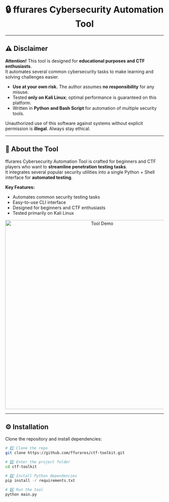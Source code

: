 <h1 align="center">🔒 ffurares Cybersecurity Automation Tool</h1>

---

## ⚠️ Disclaimer

**Attention!** This tool is designed for **educational purposes and CTF enthusiasts**.  
It automates several common cybersecurity tasks to make learning and solving challenges easier.  

- **Use at your own risk.** The author assumes **no responsibility** for any misuse.  
- Tested **only on Kali Linux**; optimal performance is guaranteed on this platform.  
- Written in **Python and Bash Script** for automation of multiple security tools.  

Unauthorized use of this software against systems without explicit permission is **illegal**. Always stay ethical.

---

## 📖 About the Tool

ffurares Cybersecurity Automation Tool is crafted for beginners and CTF players who want to **streamline penetration testing tasks**.  
It integrates several popular security utilities into a single Python + Shell interface for **automated testing**.

**Key Features:**
- Automates common security testing tasks  
- Easy-to-use CLI interface  
- Designed for beginners and CTF enthusiasts  
- Tested primarily on Kali Linux  

<p align="center">
  <img src=".img/main.gif" alt="Tool Demo" width="600">
</p>

---

## ⚙️ Installation

Clone the repository and install dependencies:

```bash
# 1️⃣ Clone the repo
git clone https://github.com/ffurares/ctf-toolkit.git

# 2️⃣ Enter the project folder
cd ctf-toolkit

# 3️⃣ Install Python dependencies
pip install -r requirements.txt

# 4️⃣ Run the tool
python main.py
```
